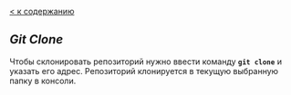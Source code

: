 [< к содержанию](readme.md)

## *Git Clone*

Чтобы склонировать репозиторий нужно ввести команду **`git clone`** и указать его адрес. Репозиторий клонируется в текущую выбранную папку в консоли.
